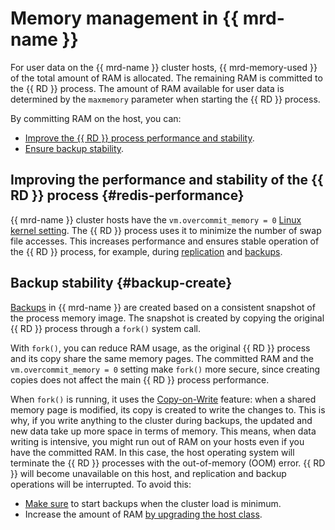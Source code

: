 # Memory management in {{ mrd-name }}

For user data on the {{ mrd-name }} cluster hosts, {{ mrd-memory-used }} of the total amount of RAM is allocated. The remaining RAM is committed to the {{ RD }} process. The amount of RAM available for user data is determined by the `maxmemory` parameter when starting the {{ RD }} process.

By committing RAM on the host, you can:

* [Improve the {{ RD }} process performance and stability](#redis-performance).
* [Ensure backup stability](#backup-create).

## Improving the performance and stability of the {{ RD }} process {#redis-performance}

{{ mrd-name }} cluster hosts have the `vm.overcommit_memory = 0` [Linux kernel setting](https://www.kernel.org/doc/Documentation/vm/overcommit-accounting). The {{ RD }} process uses it to minimize the number of swap file accesses. This increases performance and ensures stable operation of the {{ RD }} process, for example, during [replication](replication.md) and [backups](#backup-create).

## Backup stability {#backup-create}

[Backups](backup.md) in {{ mrd-name }} are created based on a consistent snapshot of the process memory image. The snapshot is created by copying the original {{ RD }} process through a `fork()` system call.

With `fork()`, you can reduce RAM usage, as the original {{ RD }} process and its copy share the same memory pages. The committed RAM and the `vm.overcommit_memory = 0` setting make `fork()` more secure, since creating copies does not affect the main {{ RD }} process performance.

When `fork()` is running, it uses the [Copy-on-Write](https://en.wikipedia.org/wiki/Copy-on-write) feature: when a shared memory page is modified, its copy is created to write the changes to. This is why, if you write anything to the cluster during backups, the updated and new data take up more space in terms of memory. This means, when data writing is intensive, you might run out of RAM on your hosts even if you have the committed RAM. In this case, the host operating system will terminate the {{ RD }} processes with the out-of-memory (OOM) error. {{ RD }} will become unavailable on this host, and replication and backup operations will be interrupted. To avoid this:
* [Make sure](../operations/update.md#change-additional-settings) to start backups when the cluster load is minimum.
* Increase the amount of RAM [by upgrading the host class](../operations/update.md#change-resource-preset).
